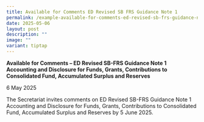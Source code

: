 ```yaml
---
title: Available for Comments ED Revised SB FRS Guidance Note 1
permalink: /example-available-for-comments-ed-revised-sb-frs-guidance-note-1/
date: 2025-05-06
layout: post
description: ""
image: ""
variant: tiptap
---
```

<p><strong>Available for Comments – ED Revised SB-FRS Guidance Note 1 Accounting and Disclosure for Funds, Grants, Contributions to Consolidated Fund, Accumulated Surplus and Reserves</strong>
</p>
<p></p>
<p>6 May 2025</p>
<p></p>
<p>The Secretariat invites comments on ED Revised SB-FRS Guidance Note 1
Accounting and Disclosure for Funds, Grants, Contributions to Consolidated
Fund, Accumulated Surplus and Reserves by 5 June 2025.</p>
<p></p>